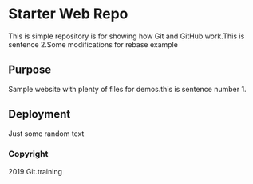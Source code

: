 
# Starter Web Repo

This is simple repository is for showing how Git and GitHub work.This is sentence 2.Some modifications for rebase example

## Purpose

Sample website with plenty of files for demos.this is sentence number 1.

## Deployment

Just some random text

### Copyright
2019 Git.training